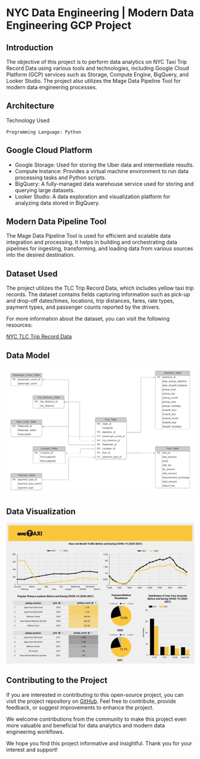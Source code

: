 
# NYC Data Engineering | Modern Data Engineering GCP Project

## Introduction 

The objective of this project is to perform data analytics on NYC Taxi Trip Record Data using various tools and technologies, including Google Cloud Platform (GCP) services such as Storage, Compute Engine, BigQuery, and Looker Studio. The project also utilizes the Mage Data Pipeline Tool for modern data engineering processes.

## Architecture

Technology Used

    Programming Language: Python

## Google Cloud Platform

- Google Storage: Used for storing the Uber data and intermediate results.
- Compute Instance: Provides a virtual machine environment to run data processing tasks and Python scripts.
- BigQuery: A fully-managed data warehouse service used for storing and querying large datasets.
- Looker Studio: A data exploration and visualization platform for analyzing data stored in BigQuery.

## Modern Data Pipeline Tool

The Mage Data Pipeline Tool is used for efficient and scalable data integration and processing. It helps in building and orchestrating data pipelines for ingesting, transforming, and loading data from various sources into the desired destination.

## Dataset Used

The project utilizes the TLC Trip Record Data, which includes yellow taxi trip records. The dataset contains fields capturing information such as pick-up and drop-off dates/times, locations, trip distances, fares, rate types, payment types, and passenger counts reported by the drivers.

For more information about the dataset, you can visit the following resources:

[NYC TLC Trip Record Data](https://www.nyc.gov/site/tlc/about/tlc-trip-record-data.page)

## Data Model
![](https://github.com/Raahul-G/NYC-Data-Engineering/blob/main/images/NYC_Data_Model.png)

## Data Visualization
![](https://github.com/Raahul-G/NYC-Data-Engineering/blob/main/images/NYC_Dashboard.png)

## Contributing to the Project

If you are interested in contributing to this open-source project, you can visit the project repository on [GitHub](mage-ai/mage-ai). Feel free to contribute, provide feedback, or suggest improvements to enhance the project.

We welcome contributions from the community to make this project even more valuable and beneficial for data analytics and modern data engineering workflows.

We hope you find this project informative and insightful. Thank you for your interest and support!







